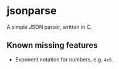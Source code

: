 # jsonparse

A simple JSON parser, written in C.

## Known missing features

- Exponent notation for numbers, e.g. `4e6`.
